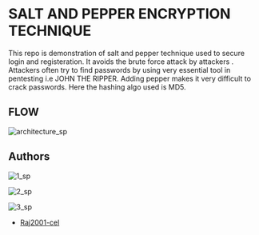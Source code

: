 
# SALT AND PEPPER ENCRYPTION TECHNIQUE
This repo is demonstration of salt and pepper technique used to secure 
login and registeration. It avoids the brute force attack by attackers
. Attackers often try to find passwords by using very essential tool in 
pentesting i.e JOHN THE RIPPER. Adding pepper makes it very difficult to crack 
passwords. Here the hashing algo used is MD5.

## FLOW 
![architecture_sp](https://user-images.githubusercontent.com/62689742/159017739-3e68ee1e-2fb8-4980-aea2-bea2831a6a6e.png)



## Authors
![1_sp](https://user-images.githubusercontent.com/62689742/159013598-3f04cbd2-cd73-439b-98db-569ce390ef82.png)



![2_sp](https://user-images.githubusercontent.com/62689742/159013637-5c626332-c354-4587-ac5e-a11d654e1869.png)


![3_sp](https://user-images.githubusercontent.com/62689742/159013673-f9dea145-69ac-4c83-984f-37dc8423c81c.png)


- [Raj2001-cel](https://github.com/Raj2001-cel)

